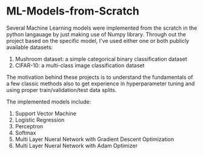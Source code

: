 # ML-Models-from-Scratch

Several Machine Learning models were implemented from the scratch in the python langauage by just making use of Numpy library. Through out the project based on the specific model, I've used either one or both publicly available datasets:
1. Mushroom dataset: a simple categorical binary classification dataset
2. CIFAR-10: a multi-class image classification dataset

The motivation behind these projects is to understand the fundamentals of a few classic methods also to get experience in hyperparameter tuning and using proper train/validation/test data splits.

The implemented models include:
1. Support Vector Machine
2. Logistic Regression
3. Perceptron
4. Softmax
5. Multi Layer Nueral Network with Gradient Descent Optimization
6. Multi Layer Nueral Network with Adam Optimizer

